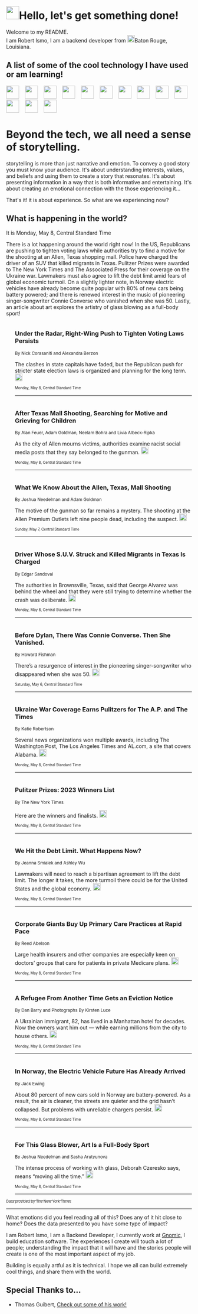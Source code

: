 <h1><img src="https://emojis.slackmojis.com/emojis/images/1643514375/3493/hot-coffee.gif?1643514375" width="35"/>Hello, let's get something done!</h1>

<p>Welcome to my README.<br/>
I am Robert Ismo, I am a backend developer from <img src="https://emojis.slackmojis.com/emojis/images/1638395689/50435/moulin_rouge.png?1638395689" width="20"/>Baton Rouge, Louisiana.</p>
<h2>A list of some of the cool technology I have used or am learning!</h2>
<p>
<img src="https://emojis.slackmojis.com/emojis/images/1643516091/21142/meow_bongotap.gif?1643516091" width="35" alt="">
<img src="https://img.shields.io/badge/Favorite%20Frontend%20Framework-SvelteKit-f83903" alt="">
<img src="https://img.shields.io/badge/Second%20Favorite-Vue-40b581" alt="">
<img src="https://img.shields.io/badge/Most%20Used%20Runtime-Nodejs-78b061" alt="">
<img src="https://emojis.slackmojis.com/emojis/images/1643517416/34482/fire.gif?1643517416" width="35" alt="">
<img src="https://img.shields.io/badge/Javascript%20But%20Better-Typescript-0078ca" alt="">
<img src="https://img.shields.io/badge/Favorite%20Language-Elixir-3e244d" alt="">
<img src="https://img.shields.io/badge/Containerize%20Everything-Docker-6ac9ef" alt="">
<img src="https://emojis.slackmojis.com/emojis/images/1643514596/5999/meow_party.gif?1643514596" width="35" alt="">
<img src="https://img.shields.io/badge/API%20Love%20Language-Graphql-de32a5" alt="">
<img src="https://img.shields.io/badge/Our%20Favorite%20Version%20Controller-Git-e94f33" alt="">
<img src="https://img.shields.io/badge/Favorite%20Database-Redis-d42d1d" alt="">
<img src="https://emojis.slackmojis.com/emojis/images/1643514559/5584/deployparrot.gif?1643514559" width="35" alt="">
<img src="https://img.shields.io/badge/Container%20Interstate-RabbitMQ-f66200" alt="">
<img src="https://img.shields.io/badge/Gotta%20Learn-Kubernetes-316adf" alt="">
<img src="https://img.shields.io/badge/Really%20Mature%20Now-WASM-654fef" alt="">
<img src="https://emojis.slackmojis.com/emojis/images/1666642497/61942/dance_vibe.gif?1666642497" width="35" alt="">
<img src="https://img.shields.io/badge/For%20My%20M1-ARM64-657d96" alt="">
<img src="https://img.shields.io/badge/Loving%20This%20So%20Much-TailwindCSS-17bcb5" alt="">
<img src="https://img.shields.io/badge/Cool%20Build%20Tool-Vite-f9cb24" alt="">
<img src="https://emojis.slackmojis.com/emojis/images/1669231376/62819/working-on-it.gif?1669231376" width="35" alt="">
<img src="https://img.shields.io/badge/Fun%20and%20Easy%20Database-MongoDB-5f8c49" alt="">
<img src="https://img.shields.io/badge/JS%20Life%20Support-NPM-c73737" alt="">
<img src="https://img.shields.io/badge/I%20Liked%20It-DynamoDB-0073b9" alt="">
<img src="https://emojis.slackmojis.com/emojis/images/1643514045/46/question.gif?1643514045" width="35" alt="">
<img src="https://img.shields.io/badge/cool-React-60d6f9" alt="">
<img src="https://img.shields.io/badge/Future%20Big%20Project-Lambda-f37e00" alt="">
<img src="https://img.shields.io/badge/NPM%20But%20Better-PNPM-f1aa07" alt="">
<img src="https://emojis.slackmojis.com/emojis/images/1643514943/9662/fbwow.gif?1643514943" width="35" alt="">
<img src="https://img.shields.io/badge/First%20Language-C-662079" alt="">
<img src="https://img.shields.io/badge/Where%20I%20Deploy%20Frontend-Vercel-000000" alt="">
<img src="https://img.shields.io/badge/Who%20Does%20not%20Want%20an%20App-Swift-f9492a" alt="">
<img src="https://emojis.slackmojis.com/emojis/images/1643514058/151/javascript.png?1643514058" width="35" alt="">
<img src="https://img.shields.io/badge/cool-Python-fbd542" alt="">
<img src="https://img.shields.io/badge/Favorite%20Something-Stripe-656cdc" alt="">
<img src="https://img.shields.io/badge/Of%20Course-HTML5-ed6327" alt="">
<img src="https://emojis.slackmojis.com/emojis/images/1660415405/60731/bomb.gif?1660415405" width="35" alt="">
<img src="https://img.shields.io/badge/hate-CSS-2964ec" alt="">
<img src="https://img.shields.io/badge/Learning-CircleCI-141215" alt="">
<img src="https://img.shields.io/badge/Learning-Rust-fbbb3b" alt="">
<img src="https://emojis.slackmojis.com/emojis/images/1660415397/60712/writing-hand.gif?1660415397" width="35" alt="">
<img src="https://img.shields.io/badge/Dev%20Browser%20of%20Choice-Firefox-cc4e26" alt="">
<img src="https://img.shields.io/badge/Recoverying%20From%20Windows-UNIX-1781e3" alt="">
<img src="https://img.shields.io/badge/LOVE-LogSeq-90c1c2" alt="">
<img src="https://emojis.slackmojis.com/emojis/images/1643514066/223/kirby.gif?1643514066" width="35" alt="">
<img src="https://img.shields.io/badge/Daily%20Driver-MacOS-e6e6e8" alt="">
<img src="https://img.shields.io/badge/Git%20Server-Github-000000" alt="">
<img src="https://img.shields.io/badge/enjoyable-EC2-f17428" alt="">
<img src="https://emojis.slackmojis.com/emojis/images/1643514239/2069/excited.gif?1643514239" width="35" alt="">
</p>
<h1>Beyond the tech, we all need a sense of storytelling.</h1>
<p>storytelling is more than just narrative and emotion. To convey a good story you must know your audience. It's about understanding interests, values, and beliefs and using them to create a story that resonates. It's about presenting information in a way that is both informative and entertaining. It's about creating an emotional connection with the those experiencing it...</p>
<p>That's it! it is about experience. So what are we experiencing now?</p>
<h2>What is happening in the world?</h2>
<p>It is Monday, May 8, Central Standard Time</p>
<p>
There is a lot happening around the world right now! In the US, Republicans are pushing to tighten voting laws while authorities try to find a motive for the shooting at an Allen, Texas shopping mall. Police have charged the driver of an SUV that killed migrants in Texas. Pulitzer Prizes were awarded to The New York Times and The Associated Press for their coverage on the Ukraine war. Lawmakers must also agree to lift the debt limit amid fears of global economic turmoil. On a slightly lighter note, in Norway electric vehicles have already become quite popular with 80% of new cars being battery powered; and there is renewed interest in the music of pioneering singer-songwriter Connie Converse who vanished when she was 50. Lastly, an article about art explores the artistry of glass blowing as a full-body sport!</p>
<ol>
<img src="https://img.shields.io/badge/-us-blue" alt="">
<h3>Under the Radar, Right-Wing Push to Tighten Voting Laws Persists</h3>
<sub>By Nick Corasaniti and Alexandra Berzon</sub>
<p>The clashes in state capitals have faded, but the Republican push for stricter state election laws is organized and planning for the long term.  <a href="https://nyti.ms/3nxnode"><img src="https://developer.nytimes.com/files/poweredby_nytimes_30b.png?v=1583354208352" height="20"></a></p>
<sub><sub>Monday, May 8, Central Standard Time</sub></sub>
<hr/>
<img src="https://img.shields.io/badge/-us-blue" alt="">
<h3>After Texas Mall Shooting, Searching for Motive and Grieving for Children</h3>
<sub>By Alan Feuer, Adam Goldman, Neelam Bohra and Livia Albeck-Ripka</sub>
<p>As the city of Allen mourns victims, authorities examine racist social media posts that they say belonged to the gunman.  <a href="https://nyti.ms/3HPwmtg"><img src="https://developer.nytimes.com/files/poweredby_nytimes_30b.png?v=1583354208352" height="20"></a></p>
<sub><sub>Monday, May 8, Central Standard Time</sub></sub>
<hr/>
<img src="https://img.shields.io/badge/-us-blue" alt="">
<h3>What We Know About the Allen, Texas, Mall Shooting</h3>
<sub>By Joshua Needelman and Adam Goldman</sub>
<p>The motive of the gunman so far remains a mystery. The shooting at the Allen Premium Outlets left nine people dead, including the suspect.  <a href="https://nyti.ms/44AsxSk"><img src="https://developer.nytimes.com/files/poweredby_nytimes_30b.png?v=1583354208352" height="20"></a></p>
<sub><sub>Sunday, May 7, Central Standard Time</sub></sub>
<hr/>
<img src="https://img.shields.io/badge/-us-blue" alt="">
<h3>Driver Whose S.U.V. Struck and Killed Migrants in Texas Is Charged</h3>
<sub>By Edgar Sandoval</sub>
<p>The authorities in Brownsville, Texas, said that George Alvarez was behind the wheel and that they were still trying to determine whether the crash was deliberate.  <a href="https://nyti.ms/3B4ToZ9"><img src="https://developer.nytimes.com/files/poweredby_nytimes_30b.png?v=1583354208352" height="20"></a></p>
<sub><sub>Monday, May 8, Central Standard Time</sub></sub>
<hr/>
<img src="https://img.shields.io/badge/-nyregion-blue" alt="">
<h3>Before Dylan, There Was Connie Converse. Then She Vanished.</h3>
<sub>By Howard Fishman</sub>
<p>There’s a resurgence of interest in the pioneering singer-songwriter who disappeared when she was 50.  <a href="https://nyti.ms/3nIgnGh"><img src="https://developer.nytimes.com/files/poweredby_nytimes_30b.png?v=1583354208352" height="20"></a></p>
<sub><sub>Saturday, May 6, Central Standard Time</sub></sub>
<hr/>
<img src="https://img.shields.io/badge/-business-blue" alt="">
<h3>Ukraine War Coverage Earns Pulitzers for The A.P. and The Times</h3>
<sub>By Katie Robertson</sub>
<p>Several news organizations won multiple awards, including The Washington Post, The Los Angeles Times and AL.com, a site that covers Alabama.  <a href="https://nyti.ms/3LGO437"><img src="https://developer.nytimes.com/files/poweredby_nytimes_30b.png?v=1583354208352" height="20"></a></p>
<sub><sub>Monday, May 8, Central Standard Time</sub></sub>
<hr/>
<img src="https://img.shields.io/badge/-business-blue" alt="">
<h3>Pulitzer Prizes: 2023 Winners List</h3>
<sub>By The New York Times</sub>
<p>Here are the winners and finalists.  <a href="https://nyti.ms/44CRaxM"><img src="https://developer.nytimes.com/files/poweredby_nytimes_30b.png?v=1583354208352" height="20"></a></p>
<sub><sub>Monday, May 8, Central Standard Time</sub></sub>
<hr/>
<img src="https://img.shields.io/badge/-us-blue" alt="">
<h3>We Hit the Debt Limit. What Happens Now?</h3>
<sub>By Jeanna Smialek and Ashley Wu</sub>
<p>Lawmakers will need to reach a bipartisan agreement to lift the debt limit. The longer it takes, the more turmoil there could be for the United States and the global economy.  <a href="https://nyti.ms/3NOZULk"><img src="https://developer.nytimes.com/files/poweredby_nytimes_30b.png?v=1583354208352" height="20"></a></p>
<sub><sub>Monday, May 8, Central Standard Time</sub></sub>
<hr/>
<img src="https://img.shields.io/badge/-health-blue" alt="">
<h3>Corporate Giants Buy Up Primary Care Practices at Rapid Pace</h3>
<sub>By Reed Abelson</sub>
<p>Large health insurers and other companies are especially keen on doctors’ groups that care for patients in private Medicare plans.  <a href="https://nyti.ms/42tcbJg"><img src="https://developer.nytimes.com/files/poweredby_nytimes_30b.png?v=1583354208352" height="20"></a></p>
<sub><sub>Monday, May 8, Central Standard Time</sub></sub>
<hr/>
<img src="https://img.shields.io/badge/-nyregion-blue" alt="">
<h3>A Refugee From Another Time Gets an Eviction Notice</h3>
<sub>By Dan Barry and Photographs By Kirsten Luce</sub>
<p>A Ukrainian immigrant, 82, has lived in a Manhattan hotel for decades. Now the owners want him out — while earning millions from the city to house others.  <a href="https://nyti.ms/3HNAtWz"><img src="https://developer.nytimes.com/files/poweredby_nytimes_30b.png?v=1583354208352" height="20"></a></p>
<sub><sub>Monday, May 8, Central Standard Time</sub></sub>
<hr/>
<img src="https://img.shields.io/badge/-business-blue" alt="">
<h3>In Norway, the Electric Vehicle Future Has Already Arrived</h3>
<sub>By Jack Ewing</sub>
<p>About 80 percent of new cars sold in Norway are battery-powered. As a result, the air is cleaner, the streets are quieter and the grid hasn’t collapsed. But problems with unreliable chargers persist.  <a href="https://nyti.ms/3LJm0vV"><img src="https://developer.nytimes.com/files/poweredby_nytimes_30b.png?v=1583354208352" height="20"></a></p>
<sub><sub>Monday, May 8, Central Standard Time</sub></sub>
<hr/>
<img src="https://img.shields.io/badge/-special-series-blue" alt="">
<h3>For This Glass Blower, Art Is a Full-Body Sport</h3>
<sub>By Joshua Needelman and Sasha Arutyunova</sub>
<p>The intense process of working with glass, Deborah Czeresko says, means “moving all the time.”  <a href="https://nyti.ms/42eL0lS"><img src="https://developer.nytimes.com/files/poweredby_nytimes_30b.png?v=1583354208352" height="20"></a></p>
<sub><sub>Monday, May 8, Central Standard Time</sub></sub>
<hr/>
</ol>
<a href="https://developer.nytimes.com"><sub><sub>Data provided by The New York Times</sub></sub></a>
<hr/>
<p>What emotions did you feel reading all of this? Does any of it hit close to home? Does the data presented to you have some type of impact?</p>
<p>I am Robert Ismo, I am a Backend Developer, I currently work at <a href="https://gnomic.education/">Gnomic</a>, I build education software. The experiences I create will touch a lot of people; understanding the impact that it will have and the stories people will create is one of the most important aspect of my job.</p>
<p>Building is equally artful as it is technical. I hope we all can build extremely cool things, and share them with the world.</p>
<h2>Special Thanks to...</h2>
<ul>
<li>Thomas Guibert, <a href="https://github.com/thmsgbrt/thmsgbrt">Check out some of his work!</a></li>
</ul>